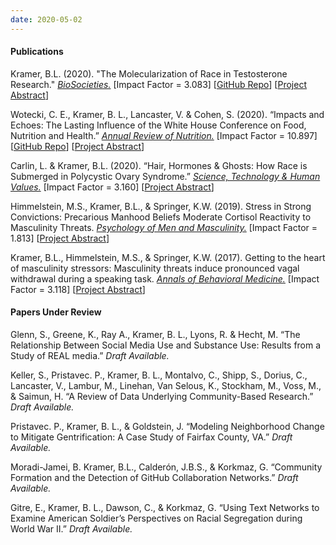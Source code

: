 ```yaml
---
date: 2020-05-02
---
```


#### **Publications** 

Kramer, B.L. (2020). "The Molecularization of Race in Testosterone Research." [*BioSocieties.*](https://link.springer.com/article/10.1057/s41292-020-00200-w) [Impact Factor = 3.083] [[GitHub Repo](https://github.com/brandonleekramer/race-in-testosterone-research)] [[Project Abstract](/projects/race-in-testosterone-research/)]

Wotecki, C. E., Kramer, B. L., Lancaster, V. & Cohen, S. (2020). “Impacts and Echoes: The Lasting Influence of the White House Conference on Food, Nutrition and Health.” [*Annual Review of Nutrition.*](https://www.annualreviews.org/doi/abs/10.1146/annurev-nutr-121619-045319) [Impact Factor = 10.897] [[GitHub Repo](https://github.com/uva-bi-sdad/impacts-and-echoes)] [[Project Abstract](https://impacts-and-echoes.netlify.app/description/)] 

Carlin, L. & Kramer, B.L. (2020). “Hair, Hormones & Ghosts: How Race is Submerged in Polycystic Ovary Syndrome.” [*Science, Technology & Human Values.*](https://journals.sagepub.com/doi/abs/10.1177/0162243920908647) [Impact Factor = 3.160] [[Project Abstract](/projects/pcos/)]

Himmelstein, M.S., Kramer, B.L., & Springer, K.W. (2019). Stress in Strong Convictions: Precarious Manhood Beliefs Moderate Cortisol Reactivity to Masculinity Threats. [*Psychology of Men and Masculinity.*](https://psycnet.apa.org/record/2018-48728-001) [Impact Factor = 1.813] [[Project Abstract](/projects/masculinity-and-stress/)]

Kramer, B.L., Himmelstein, M.S., & Springer, K.W. (2017). Getting to the heart of masculinity stressors: Masculinity threats induce pronounced vagal withdrawal during a speaking task. [*Annals of Behavioral Medicine.*](https://academic.oup.com/abm/article-abstract/51/6/846/4648585) [Impact Factor = 3.118] [[Project Abstract](/projects/masculinity-and-stress/)]

#### **Papers Under Review** 

Glenn, S., Greene, K., Ray A., Kramer, B. L., Lyons, R. & Hecht, M. “The Relationship Between Social Media Use and Substance Use: Results from a Study of REAL media.” *Draft Available.*

Keller, S., Pristavec. P., Kramer, B. L., Montalvo, C., Shipp, S., Dorius, C., Lancaster, V., Lambur, M., Linehan, Van Selous, K., Stockham, M., Voss, M., & Saimun, H. “A Review of Data Underlying Community-Based Research.” *Draft Available.* 

Pristavec. P., Kramer, B. L., & Goldstein, J. “Modeling Neighborhood Change to Mitigate Gentrification: A Case Study of Fairfax County, VA.” *Draft Available.*

Moradi-Jamei, B. Kramer, B.L., Calderón, J.B.S., & Korkmaz, G. “Community Formation and the Detection of GitHub Collaboration Networks.” *Draft Available.*

Gitre, E., Kramer, B. L., Dawson, C., & Korkmaz, G. “Using Text Networks to Examine American Soldier’s Perspectives on Racial Segregation during World War II.” *Draft Available.*


